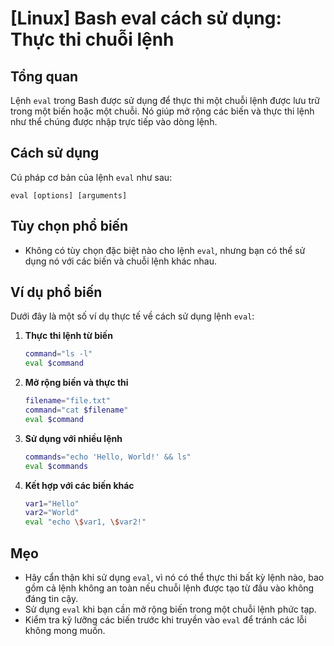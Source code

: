 # [Linux] Bash eval cách sử dụng: Thực thi chuỗi lệnh

## Tổng quan
Lệnh `eval` trong Bash được sử dụng để thực thi một chuỗi lệnh được lưu trữ trong một biến hoặc một chuỗi. Nó giúp mở rộng các biến và thực thi lệnh như thể chúng được nhập trực tiếp vào dòng lệnh.

## Cách sử dụng
Cú pháp cơ bản của lệnh `eval` như sau:
```
eval [options] [arguments]
```

## Tùy chọn phổ biến
- Không có tùy chọn đặc biệt nào cho lệnh `eval`, nhưng bạn có thể sử dụng nó với các biến và chuỗi lệnh khác nhau.

## Ví dụ phổ biến
Dưới đây là một số ví dụ thực tế về cách sử dụng lệnh `eval`:

1. **Thực thi lệnh từ biến**
   ```bash
   command="ls -l"
   eval $command
   ```

2. **Mở rộng biến và thực thi**
   ```bash
   filename="file.txt"
   command="cat $filename"
   eval $command
   ```

3. **Sử dụng với nhiều lệnh**
   ```bash
   commands="echo 'Hello, World!' && ls"
   eval $commands
   ```

4. **Kết hợp với các biến khác**
   ```bash
   var1="Hello"
   var2="World"
   eval "echo \$var1, \$var2!"
   ```

## Mẹo
- Hãy cẩn thận khi sử dụng `eval`, vì nó có thể thực thi bất kỳ lệnh nào, bao gồm cả lệnh không an toàn nếu chuỗi lệnh được tạo từ đầu vào không đáng tin cậy.
- Sử dụng `eval` khi bạn cần mở rộng biến trong một chuỗi lệnh phức tạp.
- Kiểm tra kỹ lưỡng các biến trước khi truyền vào `eval` để tránh các lỗi không mong muốn.